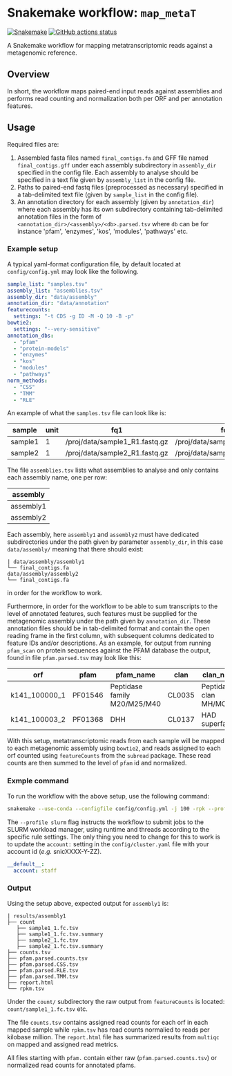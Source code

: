 # Snakemake workflow: `map_metaT`

[![Snakemake](https://img.shields.io/badge/snakemake-≥6.3.0-brightgreen.svg)](https://snakemake.github.io)
[![GitHub actions status](https://github.com/johnne/map_metaT/workflows/Tests/badge.svg?branch=main)](https://github.com/johnne/map_metaT/actions?query=branch%3Amain+workflow%3ATests)

A Snakemake workflow for mapping metatranscriptomic reads against a metagenomic reference.

## Overview

In short, the workflow maps paired-end input reads against assemblies and performs 
read counting and normalization both per ORF and per annotation features. 

## Usage

Required files are:

1. Assembled fasta files named `final_contigs.fa` and GFF file named
   `final_contigs.gff` under each assembly subdirectory in `assembly_dir` 
   specified in the config file. Each assembly to analyse should be specified in
   a text file given by `assembly_list` in the config file.
2. Paths to paired-end fastq files (preprocessed as necessary) specified in a 
   tab-delimited text file (given by `sample_list` in the config file).
3. An annotation directory for each assembly (given by `annotation_dir`) where
   each assembly has its own subdirectory containing tab-delimited annotation
   files in the form of `<annotation_dir>/<assembly>/<db>.parsed.tsv` where
   `db` can be for instance 'pfam', 'enzymes', 'kos', 'modules', 'pathways' etc.

### Example setup

A typical yaml-format configuration file, by default located at `config/config.yml`
may look like the following. 

```yaml
sample_list: "samples.tsv"
assembly_list: "assemblies.tsv"
assembly_dir: "data/assembly"
annotation_dir: "data/annotation"
featurecounts:
  settings: "-t CDS -g ID -M -Q 10 -B -p"
bowtie2:
  settings: "--very-sensitive"
annotation_dbs:
  - "pfam"
  - "protein-models"
  - "enzymes"
  - "kos"
  - "modules"
  - "pathways"
norm_methods:
  - "CSS"
  - "TMM"
  - "RLE"
```

An example of what the `samples.tsv` file can look like is:

| sample  | unit | fq1                            | fq2                            |
|---------|------|--------------------------------|--------------------------------|
| sample1 | 1    | /proj/data/sample1_R1.fastq.gz | /proj/data/sample1_R2.fastq.gz |
| sample2 | 1    | /proj/data/sample2_R1.fastq.gz | /proj/data/sample2_R2.fastq.gz |

The file `assemblies.tsv` lists what assemblies to analyse and only contains
each assembly name, one per row:

| assembly  | 
|-----------|
| assembly1 |
| assembly2 |

Each assembly, here `assembly1` and `assembly2` must have dedicated subdirectories
under the path given by parameter `assembly_dir`, in this case `data/assembly/`
meaning that there should exist:

```
| data/assembly/assembly1
└── final_contigs.fa
data/assembly/assembly2
└── final_contigs.fa
```

in order for the workflow to work.

Furthermore, in order for the workflow to be able to sum transcripts to the level
of annotated features, such features must be supplied for the metagenomic assembly
under the path given by `annotation_dir`. These annotation files should be in 
tab-delimited format and contain the open reading frame in the first column, 
with subsequent columns dedicated to feature IDs and/or descriptions. As an 
example, for output from running `pfam_scan` on protein sequences against the
PFAM database the output, found in file `pfam.parsed.tsv` may look like this:

| orf           | pfam    | pfam_name                     | clan   | clan_name               |
|---------------|---------|-------------------------------|--------|-------------------------|
| k141_100000_1 | PF01546 | Peptidase family M20/M25/M40  | CL0035 | Peptidase clan MH/MC/MF |
| k141_100003_2 | PF01368 | DHH                           | CL0137 | HAD superfamily |

With this setup, metatranscriptomic reads from each sample will be mapped to each
metagenomic assembly using `bowtie2`, and reads assigned to each orf counted
using `featureCounts` from the `subread` package. These read counts are then 
summed to the level of `pfam` id and normalized.

### Exmple command

To run the workflow with the above setup, use the following command: 

```bash
snakemake --use-conda --configfile config/config.yml -j 100 -rpk --profile slurm
```

The `--profile slurm` flag instructs the workflow to submit jobs to the SLURM
workload manager, using runtime and threads according to the specific rule settings.
The only thing you need to change for this to work is to update the `account:`
setting in the `config/cluster.yaml` file with your account id (_e.g._ snicXXXX-Y-ZZ).

```yaml
__default__:
  account: staff
```

### Output

Using the setup above, expected output for `assembly1` is:

```
| results/assembly1
├── count
   ├── sample1_1.fc.tsv
   ├── sample1_1.fc.tsv.summary
   ├── sample2_1.fc.tsv
   ├── sample2_1.fc.tsv.summary
├── counts.tsv
├── pfam.parsed.counts.tsv
├── pfam.parsed.CSS.tsv
├── pfam.parsed.RLE.tsv
├── pfam.parsed.TMM.tsv
├── report.html
└── rpkm.tsv
```

Under the `count/` subdirectory the raw output from `featureCounts` is located:
`count/sample1_1.fc.tsv` etc.

The file `counts.tsv` contains assigned read counts for each orf in each mapped
sample while `rpkm.tsv` has read counts normalied to reads per kilobase million.
The `report.html` file has summarized results from `multiqc` on mapped and 
assigned read metrics.

All files starting with `pfam.` contain either raw (`pfam.parsed.counts.tsv`) or
normalized read counts for annotated pfams. 